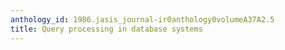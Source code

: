 ```yaml
---
anthology_id: 1986.jasis_journal-ir0anthology0volumeA37A2.5
title: Query processing in database systems
---
```

